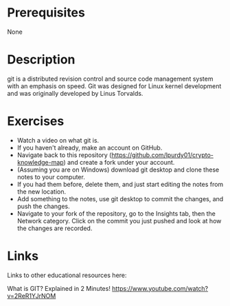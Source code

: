 # Prerequisites
None

# Description
git is a distributed revision control and source code management system with an emphasis on speed. Git was designed for Linux kernel development and was originally developed by Linus Torvalds.

# Exercises
- Watch a video on what git is.
- If you haven't already, make an account on GitHub.
- Navigate back to this repository (https://github.com/lpurdy01/crypto-knowledge-map) and create a fork under your account.
- (Assuming you are on Windows) download git desktop and clone these notes to your computer. 
- If you had them before, delete them, and just start editing the notes from the new location. 
- Add something to the notes, use git desktop to commit the changes, and push the changes.
- Navigate to your fork of the repository, go to the Insights tab, then the Network category. Click on the commit you just pushed and look at how the changes are recorded.

# Links
Links to other educational resources here:

What is GIT? Explained in 2 Minutes! https://www.youtube.com/watch?v=2ReR1YJrNOM
